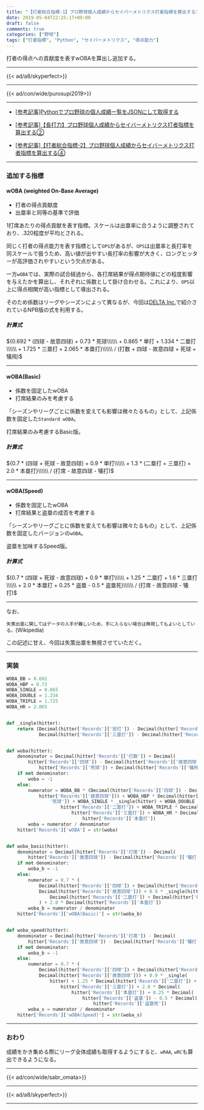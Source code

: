 ```yaml
---
title: "【打者総合指標-1】プロ野球個人成績からセイバーメトリクス打者指標を算出する①"
date: 2019-05-04T22:25:17+09:00
draft: false
comments: true
categories: ["野球"]
tags: ["打者指標", "Python", "セイバーメトリクス", "得点能力"]
---
```


打者の得点への貢献度を表すwOBAを算出し追加する。

<!--more-->

---

{{< ad/a8/skyperfect>}}

---

{{< ad/con/wide/purosupi2019>}}

---

- [[参考記事]Pythonでプロ野球の個人成績一覧をJSONにして取得する](https://www.ted027.com/post/python-personal-records)

- [[参考記事]【長打力】プロ野球個人成績からセイバーメトリクス打者指標を算出する②](https://www.ted027.com/post/sabr-3)

- [[参考記事]【打者総合指標-2】プロ野球個人成績からセイバーメトリクス打者指標を算出する④](https://www.ted027.com/post/sabr-5)

---

### 追加する指標

#### wOBA (weighted On-Base Average)

- 打者の得点貢献度
- 出塁率と同等の基準で評価

1打席あたりの得点貢献を表す指標。スケールは出塁率に合うように調整されており、.320程度が平均とされる。

同じく打者の得点能力を表す指標として`OPS`があるが、`OPS`は出塁率と長打率を同スケールで扱うため、高い値が出やすい長打率の影響が大きく、ロングヒッターが高評価されやすいという欠点がある。

一方`wOBA`では、実際の試合経過から、各打席結果が得点期待値にどの程度影響を与えたかを算出し、それぞれに係数として掛け合わせる。これにより、`OPS`以上に得点相関が高い指標として導出される。

そのため係数はリーグやシーズンによって異なるが、今回は[DELTA Inc.](https://1point02.jp/op/gnav/glossary/gls_explanation.aspx?eid=20004)で紹介されているNPB版の式を利用する。

##### 計算式

${0.692 * (四球 - 故意四球) + 0.73 * 死球\\\\\\ + 0.865 * 単打 + 1.334 * 二塁打\\\\\\ + 1.725 * 三塁打 + 2.065 * 本塁打}\\\\\\ / (打数 + 四球 - 故意四球 + 死球 + 犠飛)$

---

#### wOBA(Basic)

- 係数を固定したwOBA
- 打席結果のみを考慮する

「シーズンやリーグごとに係数を変えても影響は微々たるもの」として、上記係数を固定した`Standard wOBA`。

打席結果のみ考慮するBasic版。

##### 計算式

${0.7 * (四球 + 死球 - 故意四球) + 0.9 * 単打\\\\\\ + 1.3 * (二塁打 + 三塁打) + 2.0 * 本塁打}\\\\\\ / (打席 - 故意四球 - 犠打)$

---

#### wOBA(Speed)

- 係数を固定したwOBA
- 打席結果と盗塁の成否を考慮する

「シーズンやリーグごとに係数を変えても影響は微々たるもの」として、上記係数を固定したバージョンの`wOBA`。

盗塁を加味するSpeed版。

##### 計算式

$(0.7 * (四球 + 死球 - 故意四球) + 0.9 * 単打\\\\\\ + 1.25 * 二塁打 + 1.6 * 三塁打\\\\\\ + 2.0 * 本塁打 + 0.25 * 盗塁 - 0.5 * 盗塁死)\\\\\\ / (打席 - 故意四球 - 犠打)$

---

なお、

`失策出塁に関してはデータの入手が難しいため、手に入らない場合は無視してもよいとしている。`(Wikipedia)

この記述に甘え、今回は失策出塁を無視させていただく。

---

### 実装

```py:sabr.py
WOBA_BB = 0.692
WOBA_HBP = 0.73
WOBA_SINGLE = 0.865
WOBA_DOUBLE = 1.334
WOBA_TRIPLE = 1.725
WOBA_HR = 2.065


def _single(hitter):
    return (Decimal(hitter['Records']['安打']) - Decimal(hitter['Records']['二塁打']) -
            Decimal(hitter['Records']['三塁打']) - Decimal(hitter['Records']['本塁打']))


def woba(hitter):
    denominator = Decimal(hitter['Records']['打数']) + Decimal(
        hitter['Records']['四球']) - Decimal(hitter['Records']['故意四球']) + Decimal(
            hitter['Records']['死球']) + Decimal(hitter['Records']['犠飛'])
    if not denominator:
        woba = -1
    else:
        numerator = WOBA_BB * (Decimal(hitter['Records']['四球']) - Decimal(
            hitter['Records']['故意四球'])) + WOBA_HBP * Decimal(hitter['Records'][
                '死球']) + WOBA_SINGLE * _single(hitter) + WOBA_DOUBLE * Decimal(
                    hitter['Records']['二塁打']) + WOBA_TRIPLE * Decimal(
                        hitter['Records']['三塁打']) + WOBA_HR * Decimal(
                            hitter['Records']['本塁打'])
        woba = numerator / denominator
    hitter['Records']['wOBA'] = str(woba)


def woba_basic(hitter):
    denominator = Decimal(hitter['Records']['打席']) - Decimal(
        hitter['Records']['故意四球']) - Decimal(hitter['Records']['犠打'])
    if not denominator:
        woba_b = -1
    else:
        numerator = 0.7 * (
            Decimal(hitter['Records']['四球']) + Decimal(hitter['Records']['死球']) -
            Decimal(hitter['Records']['故意四球'])) + 0.9 * _single(hitter) + 1.3 * (
                Decimal(hitter['Records']['二塁打']) + Decimal(hitter['Records']['三塁打'])
            ) + 2.0 * Decimal(hitter['Records']['本塁打'])
        woba_b = numerator / denominator
    hitter['Records']['wOBA(Basic)'] = str(woba_b)


def woba_speed(hitter):
    denominator = Decimal(hitter['Records']['打席']) - Decimal(
        hitter['Records']['故意四球']) - Decimal(hitter['Records']['犠打'])
    if not denominator:
        woba_b = -1
    else:
        numerator = 0.7 * (
            Decimal(hitter['Records']['四球']) + Decimal(hitter['Records']['死球']) -
            Decimal(hitter['Records']['故意四球'])) + 0.9 * _single(
                hitter) + 1.25 * Decimal(hitter['Records']['二塁打']) + 1.6 * Decimal(
                    hitter['Records']['三塁打']) + 2.0 * Decimal(
                        hitter['Records']['本塁打']) + 0.25 * Decimal(
                            hitter['Records']['盗塁']) - 0.5 * Decimal(
                                hitter['Records']['盗塁死'])
        woba_s = numerator / denominator
    hitter['Records']['wOBA(Speed)'] = str(woba_s)
```

---

### おわり

成績をかき集める際にリーグ全体成績も取得するようにすると、`wRAA`, `wRC`も算出できるようになる。

---

{{< ad/con/wide/sabr_omata>}}

---

{{< ad/a8/skyperfect>}}

---